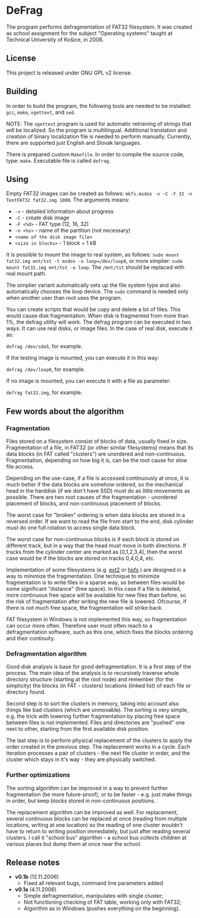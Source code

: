 # DeFrag

The program performs defragmentation of FAT32 filesystem. It was created as school assignment for the subject
"Operating systems" taught at Technical University of Košice, in 2006.  

## License

This project is released under GNU GPL v2 license.

## Building

In order to build the program, the following tools are needed to be installed: `gcc`, `make`, `xgettext`, and `sed`.

NOTE: The `xgettext` program is used for automatic retrieving of strings that will be localized. So the program is multilingual.
      Additional translation and creation of binary localization file is needed to perform manually. Currently,
      there are supported just English and Slovak languages.

There is prepared custom `Makefile`. In order to compile the source code, type: `make`.
Executable file is called `defrag`.

## Using

Empty FAT32 images can be created as follows: `mkfs.msdos -v -C -F 32 -n TestFAT32 fat32.img 1000`. The arguments means:

* `-v` - detailed information about progress
* `-C` - create disk image
* `-F <%d>` - FAT type (12, 16, 32)
* `-n <%s>` - name of the partition (not necessary)
* `<name of the disk image file>`
* `<size in blocks>` - 1 block = 1 kB

It is possible to mount the image to real system, as follows: `sudo mount fat32.img mnt/tst -t msdos -o loop=/dev/loop0`,
or more simplier: `sudo mount fat32.img mnt/tst -o loop`. The `/mnt/tst` should be replaced with real mount path.

The simplier variant automatically sets up the file system type and also automatically chooses the loop device. The `sudo`
command is needed only when another user than root uses the program.

You can create scripts that would be copy and delete a lot of files. This would cause disk fragmentation. When disk is
fragmented from more than 1%, the defrag utility will work. The defrag program can be executed in two ways. It can use
real disks, or image files. In the case of real disk, execute it as:

 `defrag /dev/sda5`, for example.

If the testing image is mounted, you can execute it in this way:

 `defrag /dev/loop0`, for example.

If no image is mounted, you can execute it with a file as parameter:

 `defrag fat32.img`, for example.

## Few words about the algorithm

### Fragmentation 

Files stored on a filesystem consist of blocks of data, usually fixed in size. Fragmentation of a file, in FAT32 (or
other similar filesystems) means that its data blocks (in FAT called "clusters") are unordered and non-continuous.
Fragmentation, depending on how big it is, can be the root cause for slow file access.

Depending on the use-case, if a file is accessed continuously at once, it is much better if the data blocks are somehow
ordered, so the mechanical head in the harddisk (if we don't have SSD) must do as little movements as possible. There
are two root causes of the fragmentation - unordered placement of blocks, and non-continuous placement of blocks.
 
The worst case for "broken" ordering is when data blocks are stored in a reversed order. If we want to read the file from
start to the end, disk cylinder must do one full rotation to access single data block.

The worst case for non-continuous blocks is if each block is stored on different track, but in a way that the head must
move in both directions. If tracks from the cylinder center are marked as [0,1,2,3,4], then the worst case would be if
the blocks are stored on tracks 0,4,0,4, etc.

Implementation of some filesystems (e.g. [ext2](http://en.wikipedia.org/wiki/Ext2#ext2_data_structures) or [hpfs](http://en.wikipedia.org/wiki/HPFS) )
are designed in a way to minimize the fragmentation. One technique to minimize fragmentation is to write files in a sparse
way, so between files would be some significant "distance" (free space). In this case if a file is deleted, more continuous
free space will be available for new files than before, so the risk of fragmentation after writing the new file is lowered.
Ofcourse, if there is not much free space, the fragmentation will strike back.

FAT filesystem in Windows is not implemented this way, so fragmentation can occur more often. Therefore user must often
reach to a defragmentation software, such as this one, which fixes the blocks ordering and their continuity. 

### Defragmentation algorithm

Good disk analysis is base for good defragmentation. It is a first step of the process. The main idea of the analysis
is to recursively traverse whole directory structure (starting at the root node) and remember (for the simplicity) the
blocks (in FAT - clusters) locations (linked list) of each file or directory found.

Second step is to sort the clusters in memory, taking into account also things like bad clusters (which are unmovable).
The sorting is very simple, e.g. the trick with lowering further fragmentation by placing free space between files is not
implemented. Files and directories are "pushed" one next to other, starting from the first available disk position.

The last step is to perform physical replacement of the clusters to apply the order created in the previous step. The
replacement works in a cycle. Each iteration processes a pair of clusters - the next file cluster in order, and the
cluster which stays in it's way - they are physically switched.  

### Further optimizations

The sorting algorithm can be improved in a way to prevent further fragmentation (be more future-proof), or to be faster -
e.g. just make things in order, but keep blocks stored in non-continuous positions.  

The replacement algorithm can be improved as well. For replacement, several continuous blocks can be replaced at once
(reading from multiple locations, writing at one location) so the reading of one cluster wouldn't have to return to
writing position immediately, but just after reading several clusters. I call it "school bus" algorithm - a school bus
collects children at various places but dump them at once near the school. 


## Release notes
 
* **v0.1b** (12.11.2006)
  - Fixed all relevant bugs, command line parameters added
* **v0.1a** (4.11.2006)
  - Simple defragmentation, manipulates with single cluster;
  - Not functioning checking of FAT table, working only with FAT32;
  - Algorithm as in Windows (pushes everything on the beginning).


